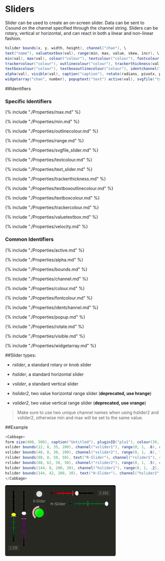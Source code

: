 # Sliders

Slider can be used to create an on-screen slider. Data can be sent to Csound on the channel specified through the channel string. Sliders can be rotary, vertical or horizontal, and can react in both a linear and non-linear fashion. 


```csharp
hslider bounds(x, y, width, height), channel("chan"), \
text("name"), valuetextbox(val), range(min, max, value, skew, incr), \
min(val), max(val), colour("colour"), textcolour("colour"), fontcolour("colour"), \
trackercolour("colour"), outlinecolour("colour"), trackerthickness(val) \
textboxcolour("colour"), textboxoutlinecolour("colour"), identchannel("channel"), \
alpha(val), visible(val), caption("caption"), rotate(radians, pivotx, pivoty), \
widgetarray("chan", number), popuptext("text") active(val), svgfile("type", "file"), velocity(val)
```
<!--(End of syntax)/-->

##Identifiers
### Specific Identifiers

{% include "./Properties/max.md" %} 

{% include "./Properties/min.md" %} 

{% include "./Properties/outlinecolour.md" %} 

{% include "./Properties/range.md" %}  

{% include "./Properties/svgfile_slider.md" %}  

{% include "./Properties/textcolour.md" %}  

{% include "./Properties/text_slider.md" %}

{% include "./Properties/trackerthickness.md" %}

{% include "./Properties/textboxoutlinecolour.md" %} 

{% include "./Properties/textboxcolour.md" %} 

{% include "./Properties/trackercolour.md" %}

{% include "./Properties/valuetextbox.md" %}

{% include "./Properties/velocity.md" %}

### Common Identifiers

{% include "./Properties/active.md"  %}

{% include "./Properties/alpha.md" %}

{% include "./Properties/bounds.md" %} 



{% include "./Properties/channel.md" %} 

{% include "./Properties/colour.md" %}

{% include "./Properties/fontcolour.md" %}

{% include "./Properties/identchannel.md"  %}

{% include "./Properties/popup.md" %} 

{% include "./Properties/rotate.md"  %}

{% include "./Properties/visible.md"  %}

{% include "./Properties/widgetarray.md" %}

<!--(End of identifiers)/-->

##Slider types:

* *rslider*, a standard rotary or knob slider

* *hslider*, a standard horizontal slider

* *vslider*, a standard vertical slider

* *hslider2*, two value horizontal range slider (**deprecated, use hrange**)

* *vslider2*, two value vertical range slider (**deprecated, use vrange**)


>Make sure to use two unique channel names when using hslider2 and vslider2, otherwise min and max will be set to the same value. 

##Example

```csharp
<Cabbage>
form size(400, 500), caption("Untitled"), pluginID("plu1"), colour(39, 40, 34)
vslider bounds(12, 8, 35, 200), channel("vslider1"), range(0, 1, .6), colour("yellow"), textbox(1)
vslider bounds(48, 8, 30, 200), channel("vslider2"), range(0, 1, .6), trackercolour("purple")
rslider bounds(88, 8, 50, 50), text("R-Slider"), channel("rslider1"), range(0, 1, 0)
rslider bounds(88, 62, 50, 50), channel("rslider2"), range(0, 1, .5), colour("lime"), trackercolour("pink")
hslider bounds(144, 8, 200, 30), channel("hslider1"), range(0, 1, .2), trackercolour("red"), textbox(1)
hslider bounds(144, 42, 200, 30), text("H-Slider"), channel("hslider2"), range(0, 1, 1)
</Cabbage>
```

![](../images/sliderExample.png)
